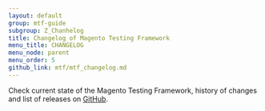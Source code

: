 ```yaml
---
layout: default
group: mtf-guide
subgroup: Z_Chanhelog
title: Changelog of Magento Testing Framework
menu_title: CHANGELOG
menu_node: parent
menu_order: 5
github_link: mtf/mtf_changelog.md
---
```


Check current state of the Magento Testing Framework, history of changes and list of releases on [GitHub][].

[GitHub]: https://github.com/magento/mtf/blob/develop/CHANGELOG.md